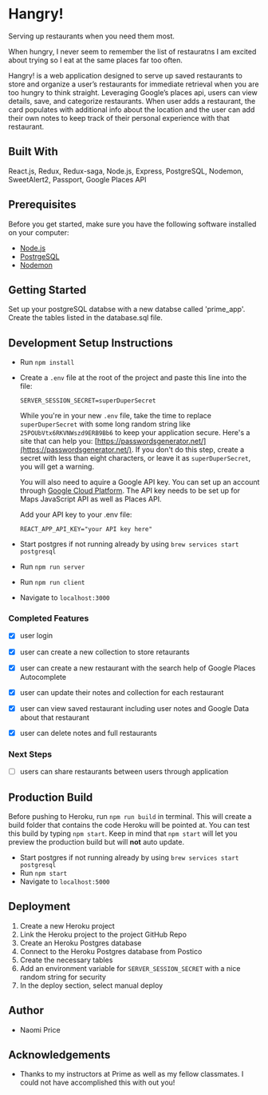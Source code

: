 # Hangry! 
Serving up restaurants when you need them most.

When hungry, I never seem to remember the list of restauratns I am excited about trying so I eat at the same places far too often. 

Hangry! is a web application designed to serve up saved restaurants to store and organize a user’s restaurants for immediate retrieval when you are too hungry to think straight. Leveraging Google’s places api, users can view details, save, and categorize restaurants. When user adds a restaurant, the card populates with additional info about the location and the user can add their own notes to keep track of their personal experience with that restaurant.   

## Built With

React.js, Redux, Redux-saga, Node.js, Express, PostgreSQL, Nodemon, SweetAlert2, Passport, Google Places API

## Prerequisites

Before you get started, make sure you have the following software installed on your computer:

- [Node.js](https://nodejs.org/en/)
- [PostrgeSQL](https://www.postgresql.org/)
- [Nodemon](https://nodemon.io/)

## Getting Started

Set up your postgreSQL databse with a new databse called 'prime_app'.
Create the tables listed in the database.sql file.

## Development Setup Instructions

* Run `npm install`
* Create a `.env` file at the root of the project and paste this line into the file:
    ```
    SERVER_SESSION_SECRET=superDuperSecret
    ```
    While you're in your new `.env` file, take the time to replace `superDuperSecret` with some long random string like `25POUbVtx6RKVNWszd9ERB9Bb6` to keep your application secure. Here's a site that can help you: [https://passwordsgenerator.net/](https://passwordsgenerator.net/). If you don't do this step, create a secret with less than eight characters, or leave it as `superDuperSecret`, you will get a warning.

    You will also need to aquire a Google API key. You can set up an account through [Google Cloud Platform](https://cloud.google.com/). The API key needs to be set up for Maps JavaScript API as well as Places API.

    Add your API key to your .env file:
    ```
    REACT_APP_API_KEY="your API key here"
    ```
* Start postgres if not running already by using `brew services start postgresql`
* Run `npm run server`
* Run `npm run client`
* Navigate to `localhost:3000`

### Completed Features

- [x] user login
- [x] user can create a new collection to store retaurants
- [x] user can create a new restaurant with the search help of Google Places Autocomplete 
- [x] user can update their notes and collection for each restaurant
- [x] user can view saved restaurant including user notes and Google Data about that restaurant
- [x] user can delete notes and full restaurants


### Next Steps
- [ ] users can share restaurants between users through application 


## Production Build

Before pushing to Heroku, run `npm run build` in terminal. This will create a build folder that contains the code Heroku will be pointed at. You can test this build by typing `npm start`. Keep in mind that `npm start` will let you preview the production build but will **not** auto update.

* Start postgres if not running already by using `brew services start postgresql`
* Run `npm start`
* Navigate to `localhost:5000`



## Deployment

1. Create a new Heroku project
1. Link the Heroku project to the project GitHub Repo
1. Create an Heroku Postgres database
1. Connect to the Heroku Postgres database from Postico
1. Create the necessary tables
1. Add an environment variable for `SERVER_SESSION_SECRET` with a nice random string for security
1. In the deploy section, select manual deploy

## Author
* Naomi Price

## Acknowledgements
* Thanks to my instructors at Prime as well as my fellow classmates. I could not have accomplished this with out you!